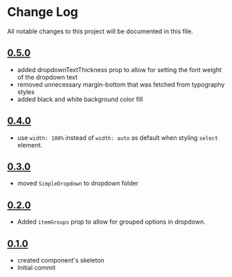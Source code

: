 # Change Log

All notable changes to this project will be documented in this file.

## [0.5.0](https://github.com/code-dot-org/code-dot-org/pull/57827)
* added dropdownTextThickness prop to allow for setting the font weight of the dropdown text
* removed unnecessary margin-bottom that was fetched from typography styles
* added black and white background color fill

## [0.4.0](https://github.com/code-dot-org/code-dot-org/pull/57105)
* use `width: 100%` instead of `width: auto` as default when styling `select` element. 

## [0.3.0](https://github.com/code-dot-org/code-dot-org/pull/57105)
* moved `SimpleDropdown` to dropdown folder

## [0.2.0](https://github.com/code-dot-org/code-dot-org/pull/56724)
* Added `itemGroups` prop to allow for grouped options in dropdown.

## [0.1.0](https://github.com/code-dot-org/code-dot-org/pull/55514)
* created component's skeleton
* Initial commit
